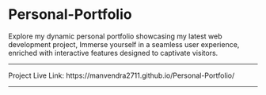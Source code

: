 # Personal-Portfolio
Explore my dynamic personal portfolio showcasing my latest web development project,  Immerse yourself in a seamless user experience, enriched with interactive features designed to captivate visitors. 

<hr>
Project Live Link: https://manvendra2711.github.io/Personal-Portfolio/
<hr>
